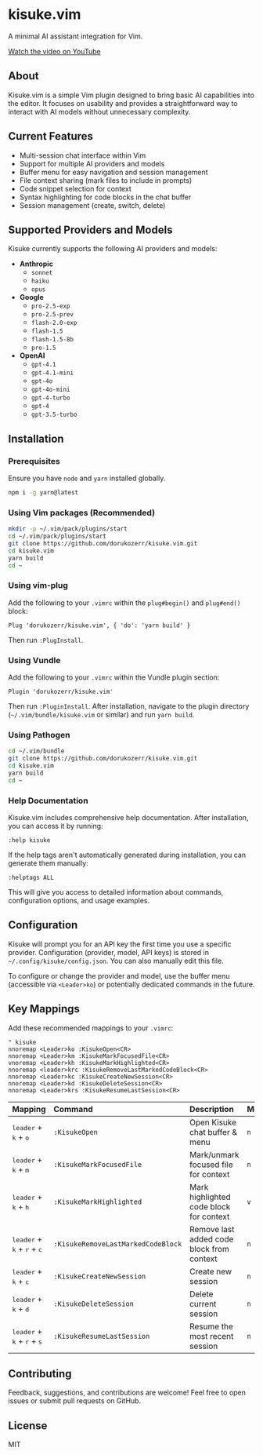 # kisuke.vim

A minimal AI assistant integration for Vim.

[Watch the video on YouTube](https://www.youtube.com/watch?v=cCadzIf8Ql0)

## About

Kisuke.vim is a simple Vim plugin designed to bring basic AI capabilities into the editor. It focuses on usability and provides a straightforward way to interact with AI models without unnecessary complexity.

## Current Features

- Multi-session chat interface within Vim
- Support for multiple AI providers and models
- Buffer menu for easy navigation and session management
- File context sharing (mark files to include in prompts)
- Code snippet selection for context
- Syntax highlighting for code blocks in the chat buffer
- Session management (create, switch, delete)

## Supported Providers and Models

Kisuke currently supports the following AI providers and models:

- **Anthropic**
  - `sonnet`
  - `haiku`
  - `opus`
- **Google**
  - `pro-2.5-exp`
  - `pro-2.5-prev`
  - `flash-2.0-exp`
  - `flash-1.5`
  - `flash-1.5-8b`
  - `pro-1.5`
- **OpenAI**
  - `gpt-4.1`
  - `gpt-4.1-mini`
  - `gpt-4o`
  - `gpt-4o-mini`
  - `gpt-4-turbo`
  - `gpt-4`
  - `gpt-3.5-turbo`

## Installation

### Prerequisites

Ensure you have `node` and `yarn` installed globally.

```bash
npm i -g yarn@latest
```

### Using Vim packages (Recommended)

```bash
mkdir -p ~/.vim/pack/plugins/start
cd ~/.vim/pack/plugins/start
git clone https://github.com/dorukozerr/kisuke.vim.git
cd kisuke.vim
yarn build
cd ~
```

### Using vim-plug

Add the following to your `.vimrc` within the `plug#begin()` and `plug#end()` block:

```vim
Plug 'dorukozerr/kisuke.vim', { 'do': 'yarn build' }
```

Then run `:PlugInstall`.

### Using Vundle

Add the following to your `.vimrc` within the Vundle plugin section:

```vim
Plugin 'dorukozerr/kisuke.vim'
```

Then run `:PluginInstall`. After installation, navigate to the plugin directory (`~/.vim/bundle/kisuke.vim` or similar) and run `yarn build`.

### Using Pathogen

```bash
cd ~/.vim/bundle
git clone https://github.com/dorukozerr/kisuke.vim.git
cd kisuke.vim
yarn build
cd ~
```

### Help Documentation

Kisuke.vim includes comprehensive help documentation. After installation, you can access it by running:

```vim
:help kisuke
```

If the help tags aren't automatically generated during installation, you can generate them manually:

```vim
:helptags ALL
```

This will give you access to detailed information about commands, configuration options, and usage examples.

## Configuration

Kisuke will prompt you for an API key the first time you use a specific provider. Configuration (provider, model, API keys) is stored in `~/.config/kisuke/config.json`. You can also manually edit this file.

To configure or change the provider and model, use the buffer menu (accessible via `<Leader>ko`) or potentially dedicated commands in the future.

## Key Mappings

Add these recommended mappings to your `.vimrc`:

```vim
" kisuke
nnoremap <Leader>ko :KisukeOpen<CR>
nnoremap <Leader>km :KisukeMarkFocusedFile<CR>
vnoremap <Leader>kh :KisukeMarkHighlighted<CR>
nnoremap <leader>krc :KisukeRemoveLastMarkedCodeBlock<CR>
nnoremap <Leader>kc :KisukeCreateNewSession<CR>
nnoremap <Leader>kd :KisukeDeleteSession<CR>
nnoremap <Leader>krs :KisukeResumeLastSession<CR>

```

| Mapping                                                        | Command                            | Description                               | Mode |
| :------------------------------------------------------------- | :--------------------------------- | :---------------------------------------- | :--- |
| <kbd>leader</kbd> + <kbd>k</kbd> + <kbd>o</kbd>                | `:KisukeOpen`                      | Open Kisuke chat buffer & menu            | `n`  |
| <kbd>leader</kbd> + <kbd>k</kbd> + <kbd>m</kbd>                | `:KisukeMarkFocusedFile`           | Mark/unmark focused file for context      | `n`  |
| <kbd>leader</kbd> + <kbd>k</kbd> + <kbd>h</kbd>                | `:KisukeMarkHighlighted`           | Mark highlighted code block for context   | `v`  |
| <kbd>leader</kbd> + <kbd>k</kbd> + <kbd>r</kbd> + <kbd>c</kbd> | `:KisukeRemoveLastMarkedCodeBlock` | Remove last added code block from context | `n`  |
| <kbd>leader</kbd> + <kbd>k</kbd> + <kbd>c</kbd>                | `:KisukeCreateNewSession`          | Create new session                        | `n`  |
| <kbd>leader</kbd> + <kbd>k</kbd> + <kbd>d</kbd>                | `:KisukeDeleteSession`             | Delete current session                    | `n`  |
| <kbd>leader</kbd> + <kbd>k</kbd> + <kbd>r</kbd> + <kbd>s</kbd> | `:KisukeResumeLastSession`         | Resume the most recent session            | `n`  |

## Contributing

Feedback, suggestions, and contributions are welcome! Feel free to open issues or submit pull requests on GitHub.

## License

MIT

